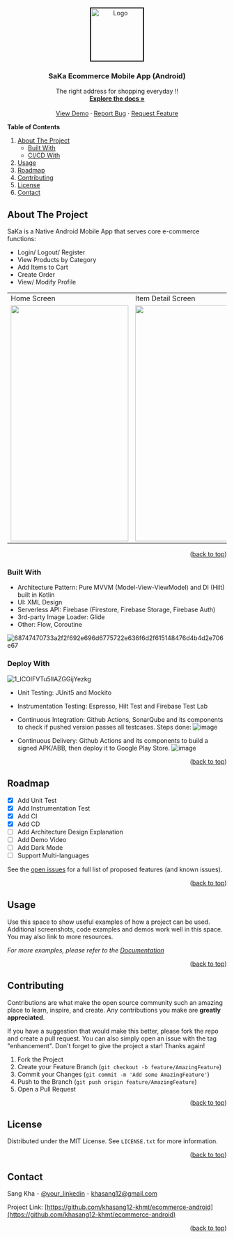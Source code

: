 <!-- Improved compatibility of back to top link: See: https://github.com/khasang12-khmt/ecommerce-android/pull/73 -->
<a name="readme-top"></a>
<!--
*** Thanks for checking out the Best-README-Template. If you have a suggestion
*** that would make this better, please fork the repo and create a pull request
*** or simply open an issue with the tag "enhancement".
*** Don't forget to give the project a star!
*** Thanks again! Now go create something AMAZING! :D
-->



<!-- PROJECT SHIELDS -->
<!--
*** I'm using markdown "reference style" links for readability.
*** Reference links are enclosed in brackets [ ] instead of parentheses ( ).
*** See the bottom of this document for the declaration of the reference variables
*** for contributors-url, forks-url, etc. This is an optional, concise syntax you may use.
*** https://www.markdownguide.org/basic-syntax/#reference-style-links
-->
<!--
[![Contributors][contributors-shield]][contributors-url]
[![Forks][forks-shield]][forks-url]
[![Stargazers][stars-shield]][stars-url]
[![Issues][issues-shield]][issues-url]
[![MIT License][license-shield]][license-url]
[![LinkedIn][linkedin-shield]][linkedin-url]-->



<!-- PROJECT LOGO -->
<br />
<div align="center">
  <a href="https://github.com/khasang12-khmt/ecommerce-android">
    <img src="https://github.com/khasang12-khmt/ecommerce-android/assets/80106348/a3e59907-0c9e-4d2e-bffe-e56d4f1d8e8c" alt="Logo" width="120" height="120" style="border: 2px solid #000;">
  </a>


  <h3 align="center">SaKa Ecommerce Mobile App (Android)</h3>

  <p align="center">
    The right address for shopping everyday !!
    <br />
    <a href="https://github.com/khasang12-khmt/ecommerce-android"><strong>Explore the docs »</strong></a>
    <br />
    <br />
    <a href="https://github.com/khasang12-khmt/ecommerce-android">View Demo</a>
    ·
    <a href="https://github.com/khasang12-khmt/ecommerce-android/issues">Report Bug</a>
    ·
    <a href="https://github.com/khasang12-khmt/ecommerce-android/issues">Request Feature</a>
  </p>
</div>



<!-- TABLE OF CONTENTS -->
**Table of Contents**
  <ol>
    <li>
      <a href="#about-the-project">About The Project</a>
      <ul>
        <li><a href="#built-with">Built With</a></li>
      </ul>
      <ul>
        <li><a href="#deploy-with">CI/CD With</a></li>
      </ul>
    </li>
    <li><a href="#usage">Usage</a></li>
    <li><a href="#roadmap">Roadmap</a></li>
    <li><a href="#contributing">Contributing</a></li>
    <li><a href="#license">License</a></li>
    <li><a href="#contact">Contact</a></li>
  </ol>



<!-- ABOUT THE PROJECT -->
## About The Project

SaKa is a Native Android Mobile App that serves core e-commerce functions:
* Login/ Logout/ Register
* View Products by Category
* Add Items to Cart
* Create Order
* View/ Modify Profile

<table>
  <tr>
     <td>Home Screen</td>
     <td>Item Detail Screen</td>
    <td>Cart Screen</td>
  </tr>
  <tr>
    <td><img src="https://github.com/khasang12-khmt/ecommerce-android/assets/80106348/c5bdd653-4118-4066-871e-b25115bfdb8f" width=270 height=540></td>
    <td><img src="https://github.com/khasang12-khmt/ecommerce-android/assets/80106348/1a6c7383-13c6-489b-8517-f4d3dcfc1f0f" width=270 height=540></td>
    <td><img src="https://github.com/khasang12-khmt/ecommerce-android/assets/80106348/b0ffa221-e5c7-4de7-8f64-950fa1ff99ef" width=270 height=540></td>
  </tr>
 </table>

<p align="right">(<a href="#readme-top">back to top</a>)</p>



### Built With

* Architecture Pattern: Pure MVVM (Model-View-ViewModel) and DI (Hilt) built in Kotlin
* UI: XML Design
* Serverless API: Firebase (Firestore, Firebase Storage, Firebase Auth)
* 3rd-party Image Loader: Glide
* Other: Flow, Coroutine

![68747470733a2f2f692e696d6775722e636f6d2f615148476d4b4d2e706e67](https://github.com/khasang12-khmt/ecommerce-android/assets/80106348/e72f040a-57ee-4619-acf8-8f3611045479)

### Deploy With

![1_ICOIFVTu5IlAZGGijYezkg](https://github.com/khasang12-khmt/ecommerce-android/assets/80106348/3a115972-8f57-4429-9d5b-3d2d4d10f37b)

* Unit Testing: JUnit5 and Mockito
* Instrumentation Testing: Espresso, Hilt Test and Firebase Test Lab
* Continuous Integration: Github Actions, SonarQube and its components to check if pushed version passes all testcases. Steps done:
  ![image](https://github.com/khasang12-khmt/ecommerce-android/assets/80106348/7e54b9f2-6ac4-4712-b1ed-bc312a35603a)

* Continuous Delivery: Github Actions and its components to build a signed APK/ABB, then deploy it to Google Play Store.
  ![image](https://github.com/khasang12-khmt/ecommerce-android/assets/80106348/036b7265-0020-4b91-9aca-9021fdb9bbb1)





<p align="right">(<a href="#readme-top">back to top</a>)</p>

<!-- ROADMAP -->
## Roadmap

- [x] Add Unit Test
- [x] Add Instrumentation Test
- [x] Add CI
- [x] Add CD
- [ ] Add Architecture Design Explanation
- [ ] Add Demo Video
- [ ] Add Dark Mode
- [ ] Support Multi-languages

See the [open issues](https://github.com/khasang12-khmt/ecommerce-android/issues) for a full list of proposed features (and known issues).

<p align="right">(<a href="#readme-top">back to top</a>)</p>


<!-- GETTING STARTED -->
<!--## Getting Started

This is an example of how you may give instructions on setting up your project locally.
To get a local copy up and running follow these simple example steps.

### Prerequisites

This is an example of how to list things you need to use the software and how to install them.
* npm
  ```sh
  npm install npm@latest -g
  ```-->

<!--### Installation

_Below is an example of how you can instruct your audience on installing and setting up your app. This template doesn't rely on any external dependencies or services._

1. Get a free API Key at [https://example.com](https://example.com)
2. Clone the repo
   ```sh
   git clone https://github.com/your_username_/Project-Name.git
   ```
3. Install NPM packages
   ```sh
   npm install
   ```
4. Enter your API in `config.js`
   ```js
   const API_KEY = 'ENTER YOUR API';
   ```

<p align="right">(<a href="#readme-top">back to top</a>)</p>-->



<!-- USAGE EXAMPLES -->
## Usage

Use this space to show useful examples of how a project can be used. Additional screenshots, code examples and demos work well in this space. You may also link to more resources.

_For more examples, please refer to the [Documentation](https://example.com)_

<p align="right">(<a href="#readme-top">back to top</a>)</p>

<!-- CONTRIBUTING -->
## Contributing

Contributions are what make the open source community such an amazing place to learn, inspire, and create. Any contributions you make are **greatly appreciated**.

If you have a suggestion that would make this better, please fork the repo and create a pull request. You can also simply open an issue with the tag "enhancement".
Don't forget to give the project a star! Thanks again!

1. Fork the Project
2. Create your Feature Branch (`git checkout -b feature/AmazingFeature`)
3. Commit your Changes (`git commit -m 'Add some AmazingFeature'`)
4. Push to the Branch (`git push origin feature/AmazingFeature`)
5. Open a Pull Request

<p align="right">(<a href="#readme-top">back to top</a>)</p>



<!-- LICENSE -->
## License

Distributed under the MIT License. See `LICENSE.txt` for more information.

<p align="right">(<a href="#readme-top">back to top</a>)</p>



<!-- CONTACT -->
## Contact

Sang Kha - [@your_linkedin](https://www.linkedin.com/in/khasang12/) - khasang12@gmail.com

Project Link: [https://github.com/khasang12-khmt/ecommerce-android](https://github.com/khasang12-khmt/ecommerce-android)

<p align="right">(<a href="#readme-top">back to top</a>)</p>



<!-- MARKDOWN LINKS & IMAGES -->
<!-- https://www.markdownguide.org/basic-syntax/#reference-style-links -->
[contributors-shield]: https://img.shields.io/github/contributors/khasang12-khmt/ecommerce-android.svg?style=for-the-badge
[contributors-url]: https://github.com/khasang12-khmt/ecommerce-android/graphs/contributors
[forks-shield]: https://img.shields.io/github/forks/khasang12-khmt/ecommerce-android.svg?style=for-the-badge
[forks-url]: https://github.com/khasang12-khmt/ecommerce-android/network/members
[stars-shield]: https://img.shields.io/github/stars/khasang12-khmt/ecommerce-android.svg?style=for-the-badge
[stars-url]: https://github.com/khasang12-khmt/ecommerce-android/stargazers
[issues-shield]: https://img.shields.io/github/issues/khasang12-khmt/ecommerce-android.svg?style=for-the-badge
[issues-url]: https://github.com/khasang12-khmt/ecommerce-android/issues
[license-shield]: https://img.shields.io/github/license/khasang12-khmt/ecommerce-android.svg?style=for-the-badge
[license-url]: https://github.com/khasang12-khmt/ecommerce-android/blob/master/LICENSE.txt
[linkedin-shield]: https://img.shields.io/badge/-LinkedIn-black.svg?style=for-the-badge&logo=linkedin&colorB=555
[linkedin-url]: https://linkedin.com/in/othneildrew
[product-screenshot]: images/screenshot.png
[Next.js]: https://img.shields.io/badge/next.js-000000?style=for-the-badge&logo=nextdotjs&logoColor=white
[Next-url]: https://nextjs.org/
[React.js]: https://img.shields.io/badge/React-20232A?style=for-the-badge&logo=react&logoColor=61DAFB
[React-url]: https://reactjs.org/
[Vue.js]: https://img.shields.io/badge/Vue.js-35495E?style=for-the-badge&logo=vuedotjs&logoColor=4FC08D
[Vue-url]: https://vuejs.org/
[Angular.io]: https://img.shields.io/badge/Angular-DD0031?style=for-the-badge&logo=angular&logoColor=white
[Angular-url]: https://angular.io/
[Svelte.dev]: https://img.shields.io/badge/Svelte-4A4A55?style=for-the-badge&logo=svelte&logoColor=FF3E00
[Svelte-url]: https://svelte.dev/
[Laravel.com]: https://img.shields.io/badge/Laravel-FF2D20?style=for-the-badge&logo=laravel&logoColor=white
[Laravel-url]: https://laravel.com
[Bootstrap.com]: https://img.shields.io/badge/Bootstrap-563D7C?style=for-the-badge&logo=bootstrap&logoColor=white
[Bootstrap-url]: https://getbootstrap.com
[JQuery.com]: https://img.shields.io/badge/jQuery-0769AD?style=for-the-badge&logo=jquery&logoColor=white
[JQuery-url]: https://jquery.com 
